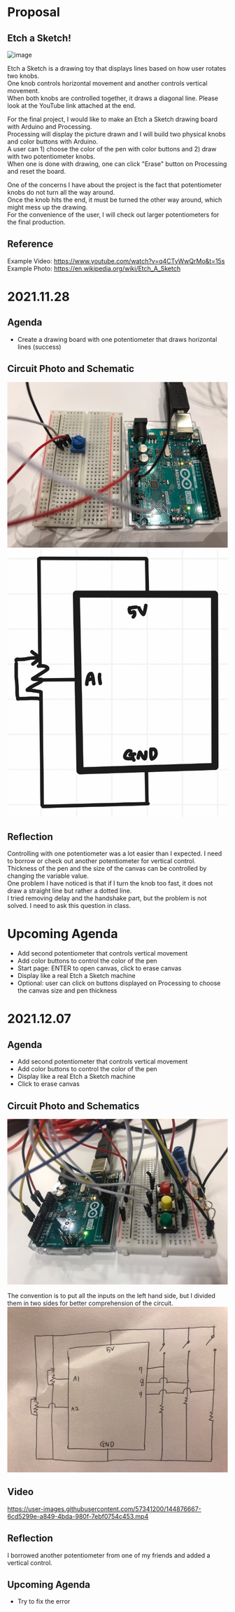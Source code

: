 # Proposal
## Etch a Sketch! 

![image](https://user-images.githubusercontent.com/57341200/143387936-1fd73705-c620-4745-875e-ebbfc57156a3.png)

Etch a Sketch is a drawing toy that displays lines based on how user rotates two knobs.  
One knob controls horizontal movement and another controls vertical movement.  
When both knobs are controlled together, it draws a diagonal line. Please look at the YouTube link attached at the end.  

For the final project, I would like to make an Etch a Sketch drawing board with Arduino and Processing.  
Processing will display the picture drawn and I will build two physical knobs and color buttons with Arduino.  
A user can 1) choose the color of the pen with color buttons and 2) draw with two potentiometer knobs.  
When one is done with drawing, one can click "Erase" button on Processing and reset the board.  

One of the concerns I have about the project is the fact that potentiometer knobs do not turn all the way around.  
Once the knob hits the end, it must be turned the other way around, which might mess up the drawing.  
For the convenience of the user, I will check out larger potentiometers for the final production.  


## Reference
Example Video: https://www.youtube.com/watch?v=q4CTyWwQrMo&t=15s  
Example Photo: https://en.wikipedia.org/wiki/Etch_A_Sketch


# 2021.11.28 
## Agenda
- Create a drawing board with one potentiometer that draws horizontal lines (success)

## Circuit Photo and Schematic
![](1128/1128photo.jpg)
![](1128/1128circuit.jpg)

## Reflection
Controlling with one potentiometer was a lot easier than I expected. I need to borrow or check out another potentiometer for vertical control.  
Thickness of the pen and the size of the canvas can be controlled by changing the variable value.  
One problem I have noticed is that if I turn the knob too fast, it does not draw a straight line but rather a dotted line.  
I tried removing delay and the handshake part, but the problem is not solved. I need to ask this question in class.  

# Upcoming Agenda
- Add second potentiometer that controls vertical movement
- Add color buttons to control the color of the pen
- Start page: ENTER to open canvas, click to erase canvas
- Display like a real Etch a Sketch machine
- Optional: user can click on buttons displayed on Processing to choose the canvas size and pen thickness  


# 2021.12.07
## Agenda 
- Add second potentiometer that controls vertical movement
- Add color buttons to control the color of the pen
- Display like a real Etch a Sketch machine
- Click to erase canvas

## Circuit Photo and Schematics
![](1207/1207photo.jpg)

The convention is to put all the inputs on the left hand side, but I divided them in two sides for better comprehension of the circuit. 
![](1207/1207circuit.jpg)

## Video
https://user-images.githubusercontent.com/57341200/144876667-6cd5299e-a849-4bda-980f-7ebf0754c453.mp4


## Reflection
I borrowed another potentiometer from one of my friends and added a vertical control. 

## Upcoming Agenda
- Try to fix the error
